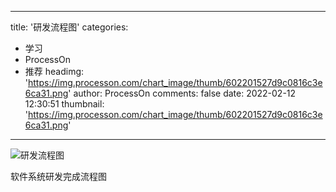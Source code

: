 
---
title: '研发流程图'
categories: 
 - 学习
 - ProcessOn
 - 推荐
headimg: 'https://img.processon.com/chart_image/thumb/602201527d9c0816c3e6ca31.png'
author: ProcessOn
comments: false
date: 2022-02-12 12:30:51
thumbnail: 'https://img.processon.com/chart_image/thumb/602201527d9c0816c3e6ca31.png'
---

<div>   
<img class="thumb" alt="研发流程图" src="https://img.processon.com/chart_image/thumb/602201527d9c0816c3e6ca31.png" referrerpolicy="no-referrer">
<p>软件系统研发完成流程图</p>  
</div>
            